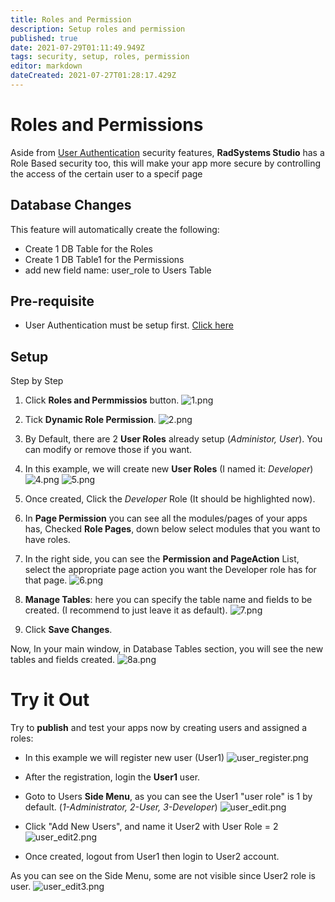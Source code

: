 ```yaml
---
title: Roles and Permission
description: Setup roles and permission
published: true
date: 2021-07-29T01:11:49.949Z
tags: security, setup, roles, permission
editor: markdown
dateCreated: 2021-07-27T01:28:17.429Z
---
```


# Roles and Permissions
Aside from [User Authentication](/en/security/authentication) security features, **RadSystems Studio** has a Role Based security too, this will make your app more secure by controlling the access of the certain user to a specif page

## Database Changes
This feature will automatically create the following:
- Create 1 DB Table for the Roles
- Create 1 DB Table1 for the Permissions
- add new field name: user_role to Users Table

## Pre-requisite
- User Authentication must be setup first. [Click here](/en/security/authentication) 

## Setup
Step by Step
1. Click **Roles and Permmissios** button.
![1.png](/security/rolespermission/1.png)

2. Tick **Dynamic Role Permission**.
![2.png](/security/rolespermission/2.png)

2. By Default, there are 2 **User Roles** already setup (*Administor, User*). You can modify or remove those if you want.
3. In this example, we will create new **User Roles** (I named it: *Developer*)
![4.png](/security/rolespermission/4.png)
![5.png](/security/rolespermission/5.png)

4. Once created, Click the *Developer* Role (It should be highlighted now).
5. In **Page Permission** you can see all the modules/pages of your apps has, Checked **Role Pages**, down below select modules that you want to have roles.
6. In the right side, you can see the **Permission and PageAction** List, select the appropriate page action you want the Developer role has for that page.
![6.png](/security/rolespermission/6.png)

8. **Manage Tables**: here you can specify the table name and fields to be created. (I recommend to just leave it as default).
![7.png](/security/rolespermission/7.png)

8. Click **Save Changes**.

Now, In your main window, in Database Tables section, you will see the new tables and fields created.
![8a.png](/security/rolespermission/8a.png)


# Try it Out
Try to **publish** and test your apps now by creating users and assigned a roles:
- In this example we will register new user (User1)
![user_register.png](/security/rolespermission/user_register.png)

- After the registration, login the **User1** user.
- Goto to Users **Side Menu**, as you can see the User1 "user role" is 1 by default. (*1-Administrator, 2-User, 3-Developer*)
![user_edit.png](/security/rolespermission/user_edit.png)

- Click "Add New Users", and name it User2 with User Role = 2
![user_edit2.png](/security/rolespermission/user_edit2.png)

- Once created, logout from User1 then login to User2 account.

As you can see on the Side Menu, some are not visible since User2 role is user.
![user_edit3.png](/security/rolespermission/user_edit3.png)